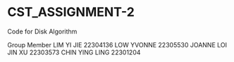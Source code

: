 # CST_ASSIGNMENT-2
Code for Disk Algorithm

Group Member
LIM  YI JIE         22304136 
LOW  YVONNE         22305530 
JOANNE LOI JIN XU   22303573 
CHIN YING LING      22301204 

